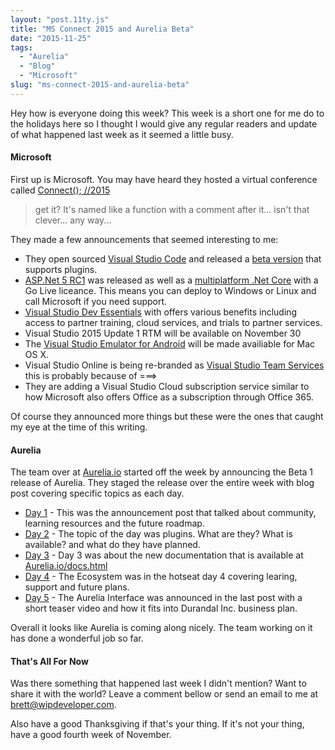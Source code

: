 ```yaml
---
layout: "post.11ty.js"
title: "MS Connect 2015 and Aurelia Beta"
date: "2015-11-25"
tags: 
  - "Aurelia"
  - "Blog"
  - "Microsoft"
slug: "ms-connect-2015-and-aurelia-beta"
---
```


Hey how is everyone doing this week? This week is a short one for me do to the holidays here so I thought I would give any regular readers and update of what happened last week as it seemed a little busy.

#### Microsoft

First up is Microsoft. You may have heard they hosted a virtual conference called [Connect(); //2015](https://channel9.msdn.com/Events/Visual-Studio/Connect-event-2015/)

> get it? It's named like a function with a comment after it... isn't that clever... any way...

They made a few announcements that seemed interesting to me:

- They open sourced [Visual Studio Code](https://github.com/Microsoft/vscode) and released a [beta version](http://blogs.msdn.com/b/vscode/archive/2015/11/17/announcing-visual-studio-code-beta.aspx) that supports plugins.
- [ASP.Net 5 RC1](http://blogs.msdn.com/b/webdev/archive/2015/11/18/announcing-asp-net-5-release-candidate-1.aspx) was released as well as a [multiplatform .Net Core](http://blogs.msdn.com/b/dotnet/archive/2015/11/18/announcing-net-core-and-asp-net-5-rc.aspx) with a Go Live liceance. This means you can deploy to Windows or Linux and call Microsoft if you need support.
- [Visual Studio Dev Essentials](https://www.visualstudio.com/products/visual-studio-dev-essentials-vs) with offers various benefits including access to partner training, cloud services, and trials to partner services.
- Visual Studio 2015 Update 1 RTM will be available on November 30
- The [Visual Studio Emulator for Android](https://www.visualstudio.com/en-us/features/msft-android-emulator-vs.aspx) will be made availiable for Mac OS X.
- Visual Studio Online is being re-branded as [Visual Studio Team Services](https://www.visualstudio.com/en-us/products/visual-studio-team-services-vs.aspx) this is probably because of ===>
- They are adding a Visual Studio Cloud subscription service similar to how Microsoft also offers Office as a subscription through Office 365.

Of course they announced more things but these were the ones that caught my eye at the time of this writing.

#### Aurelia

The team over at [Aurelia.io](Aurelia.io) started off the week by announcing the Beta 1 release of Aurelia. They staged the release over the entire week with blog post covering specific topics as each day.

- [Day 1](http://blog.durandal.io/2015/11/16/aurelia-beta-week-day-1-the-beta-is-here/) - This was the announcement post that talked about community, learning resources and the future roadmap.
- [Day 2](http://blog.durandal.io/2015/11/17/aurelia-beta-week-day-2-plugins/) - The topic of the day was plugins. What are they? What is available? and what do they have planned.
- [Day 3](http://blog.durandal.io/2015/11/18/aurelia-beta-week-day-3-documentation/) - Day 3 was about the new documentation that is available at [Aurelia.io/docs.html](http://aurelia.io/docs.html)
- [Day 4](http://blog.durandal.io/2015/11/19/aurelia-beta-week-day-4-ecosystem/) - The Ecosystem was in the hotseat day 4 covering learing, support and future plans.
- [Day 5](http://blog.durandal.io/2015/11/20/aurelia-beta-week-day-5-aurelia-interface/) - The Aurelia Interface was announced in the last post with a short teaser video and how it fits into Durandal Inc. business plan.

Overall it looks like Aurelia is coming along nicely. The team working on it has done a wonderful job so far.

#### That's All For Now

Was there something that happened last week I didn't mention? Want to share it with the world? Leave a comment bellow or send an email to me at [brett@wipdeveloper.com](mailto:brett@wipdeveloper.com).

Also have a good Thanksgiving if that's your thing. If it's not your thing, have a good fourth week of November.
